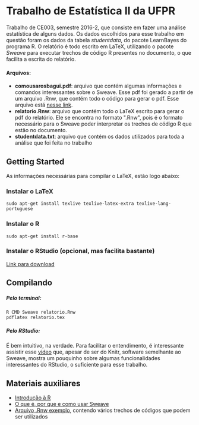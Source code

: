 # Trabalho de Estatística II da UFPR
Trabalho de CE003, semestre 2016-2, que consiste em fazer uma análise estatística de alguns dados. Os dados escolhidos para esse trabalho em questão foram os dados da tabela <em>studentdata</em>, do pacote LearnBayes do programa R. O relatório é todo escrito em LaTeX, utilizando o pacote <em>Sweave</em> para executar trechos de código R presentes no documento, o que facilita a escrita do relatório.


#### Arquivos:

- **comousarosbagui.pdf**: arquivo que contém algumas informações e comandos interessantes sobre o Sweave. Esse pdf foi gerado a partir de um arquivo .Rnw, que contém todo o código para gerar o pdf. Esse arquivo está [nesse link](http://www.leg.ufpr.br/~paulojus/embrapa/Rembrapa/aulasweave.Rnw).
- **relatorio.Rnw**: arquivo que contém todo o LaTeX escrito para gerar o pdf do relatório. Ele se encontra no formato ".Rnw", pois é o formato necessário para o Sweave poder interpretar os trechos de código R que estão no documento.
- **studentdata.txt**: arquivo que contém os dados utilizados para toda a análise que foi feita no trabalho

## Getting Started
As informações necessárias para compilar o LaTeX, estão logo abaixo:

### Instalar o LaTeX
```
sudo apt-get install texlive texlive-latex-extra texlive-lang-portuguese
```

### Instalar o R
```
sudo apt-get install r-base
```

### Instalar o RStudio (opcional, mas facilita bastante)
[Link para download](https://www.rstudio.com/products/rstudio/download3/)

## Compilando
##### Pelo terminal:
```
R CMD Sweave relatorio.Rnw
pdflatex relatorio.tex
```

##### Pelo RStudio:
É bem intuitivo, na verdade. Para facilitar o entendimento, é interessante assistir esse [vídeo](http://cdn.screenr.com/video/8352c25b-7324-4134-970b-b7c427381adb.mp4) que, apesar de ser do Knitr, software semelhante ao Sweave, mostra um pouquinho sobre algumas funcionalidades interessantes do RStudio, o suficiente para esse trabalho.  

## Materiais auxiliares
- [Introdução à R](http://leg.ufpr.br/~paulojus/embrapa/Rembrapa/Rembrapa.pdf)
- [O que é, por que e como usar Sweave](http://www.leg.ufpr.br/~paulojus/embrapa/Rembrapa/Rembrapase35.html)
- [Arquivo .Rnw exemplo](http://www.leg.ufpr.br/~paulojus/embrapa/Rembrapa/aulasweave.Rnw), contendo vários trechos de códigos que podem ser utilizados
